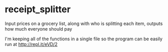 # receipt_splitter
Input prices on a grocery list, along with who is splitting each item, outputs how much everyone should pay

I'm keeping all of the functions in a single file so the program can be easily run at http://repl.it/eVD/2
